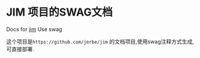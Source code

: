 # JIM 项目的SWAG文档
Docs for [jim](https://github.com/jerbe/jim) Use swag

这个项目是`https://github.com/jerbe/jim` 的文档项目,使用swag注释方式生成,可直接部署.
